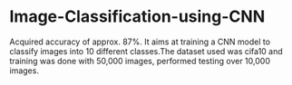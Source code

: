 # Image-Classification-using-CNN
Acquired accuracy of approx. 87%. It aims at training a CNN model to classify images into 10 different classes.The dataset used was cifa10 and training was done with 50,000 images, performed testing over 10,000 images.
